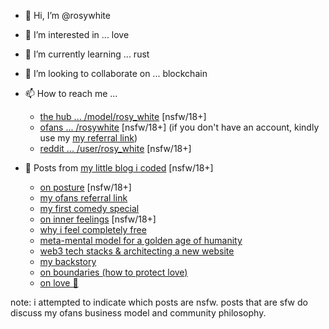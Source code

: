 - 👋 Hi, I’m @rosywhite
- 👀 I’m interested in ... love
- 🌱 I’m currently learning ... rust
- 💞️ I’m looking to collaborate on ... blockchain
- 📫 How to reach me ... 
  -  [the hub ... /model/rosy_white](https://www.pornhub.com/model/rosy_white) [nsfw/18+]
  -  [ofans ... /rosywhite](https://onlyfans.com/rosywhite) [nsfw/18+] (if you don't have an account, kindly use my [my referral link](https://diary-gamma.vercel.app/posts/2022-01-26-referral))
  -  [reddit ... /user/rosy_white](https://www.reddit.com/user/rosy_white) [nsfw/18+]

- 🧸 Posts from [my little blog i coded](https://diary-gamma.vercel.app/) [nsfw/18+] 
  - [on posture](https://diary-gamma.vercel.app/posts/2022-02-03-posture)  [nsfw/18+]
  - [my ofans referral link](https://diary-gamma.vercel.app/posts/2022-01-26-referral)
  - [my first comedy special](https://diary-gamma.vercel.app/posts/2022-01-17-lay-down-comedy)  
  - [on inner feelings](https://diary-gamma.vercel.app/posts/2022-01-13-sexual-feeling)  [nsfw/18+]
  - [why i feel completely free](https://diary-gamma.vercel.app/posts/2022-01-15-bison)
  - [meta-mental model for a golden age of humanity](https://diary-gamma.vercel.app/posts/golden-age)
  - [web3 tech stacks & architecting a new website](https://diary-gamma.vercel.app/posts/site-architecture)
  - [my backstory](https://diary-gamma.vercel.app/posts/the-beginning)
  - [on boundaries (how to protect love)](https://diary-gamma.vercel.app/posts/on-boundaries)
  - [on love 🤍](https://diary-gamma.vercel.app/posts/on-love)

note: i attempted to indicate which posts are nsfw. posts that are sfw do discuss my ofans business model and community philosophy.
<!---
rosywhite/rosywhite is a ✨ special ✨ repository because its `README.md` (this file) appears on your GitHub profile.
You can click the Preview link to take a look at your changes.
--->

